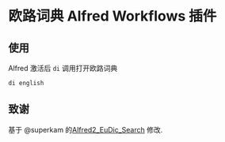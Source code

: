 # 欧路词典 Alfred Workflows 插件

## 使用
Alfred 激活后 ``di`` 调用打开欧路词典
```
di english
```

## 致谢
基于 @superkam 的[Alfred2_EuDic_Search](https://github.com/superkam/Alfred2_EuDic_Search) 修改.
